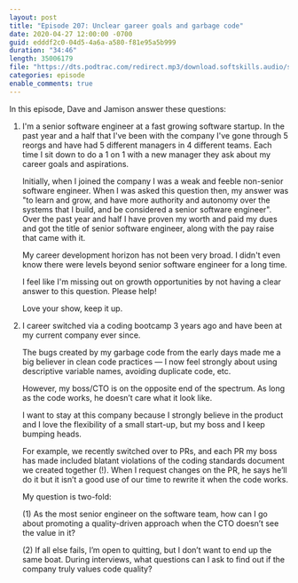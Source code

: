 ```yaml
---
layout: post
title: "Episode 207: Unclear gareer goals and garbage code"
date: 2020-04-27 12:00:00 -0700
guid: edddf2c0-04d5-4a6a-a580-f81e95a5b999
duration: "34:46"
length: 35006179
file: "https://dts.podtrac.com/redirect.mp3/download.softskills.audio/sse-207.mp3"
categories: episode
enable_comments: true
---
```


In this episode, Dave and Jamison answer these questions:

1. I'm a senior software engineer at a fast growing software startup. In the past year and a half that I've been with the company I've gone through 5 reorgs and have had 5 different managers in 4 different teams. Each time I sit down to do a 1 on 1 with a new manager they ask about my career goals and aspirations.
   
   Initially, when I joined the company I was a weak and feeble non-senior software engineer. When I was asked this question then, my answer was "to learn and grow, and have more authority and autonomy over the systems that I build, and be considered a senior software engineer". Over the past year and half I have proven my worth and paid my dues and got the title of senior software engineer, along with the pay raise that came with it.
   
   My career development horizon has not been very broad. I didn't even know there were levels beyond senior software engineer for a long time.
   
   I feel like I'm missing out on growth opportunities by not having a clear answer to this question. Please help!
   
   Love your show, keep it up.


2. I career switched via a coding bootcamp 3 years ago and have been at my current company ever since.
   
   The bugs created by my garbage code from the early days made me a big believer in clean code practices — I now feel strongly about using descriptive variable names, avoiding duplicate code, etc.
   
   However, my boss/CTO is on the opposite end of the spectrum. As long as the code works, he doesn’t care what it look like.
   
   I want to stay at this company because I strongly believe in the product and I love the flexibility of a small start-up, but my boss and I keep bumping heads.
   
   For example, we recently switched over to PRs, and each PR my boss has made included blatant violations of the coding standards document we created together (!). When I request changes on the PR, he says he’ll do it but it isn’t a good use of our time to rewrite it when the code works.
   
   My question is two-fold:
   
   (1) As the most senior engineer on the software team, how can I go about promoting a quality-driven approach when the CTO doesn’t see the value in it?
   
   (2) If all else fails, I’m open to quitting, but I don’t want to end up the same boat. During interviews, what questions can I ask to find out if the company truly values code quality?
